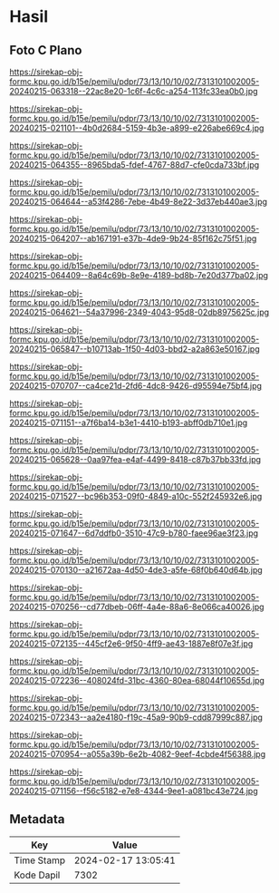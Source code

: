 # Hasil

## Foto C Plano

https://sirekap-obj-formc.kpu.go.id/b15e/pemilu/pdpr/73/13/10/10/02/7313101002005-20240215-063318--22ac8e20-1c6f-4c6c-a254-113fc33ea0b0.jpg

https://sirekap-obj-formc.kpu.go.id/b15e/pemilu/pdpr/73/13/10/10/02/7313101002005-20240215-021101--4b0d2684-5159-4b3e-a899-e226abe669c4.jpg

https://sirekap-obj-formc.kpu.go.id/b15e/pemilu/pdpr/73/13/10/10/02/7313101002005-20240215-064355--8965bda5-fdef-4767-88d7-cfe0cda733bf.jpg

https://sirekap-obj-formc.kpu.go.id/b15e/pemilu/pdpr/73/13/10/10/02/7313101002005-20240215-064644--a53f4286-7ebe-4b49-8e22-3d37eb440ae3.jpg

https://sirekap-obj-formc.kpu.go.id/b15e/pemilu/pdpr/73/13/10/10/02/7313101002005-20240215-064207--ab167191-e37b-4de9-9b24-85f162c75f51.jpg

https://sirekap-obj-formc.kpu.go.id/b15e/pemilu/pdpr/73/13/10/10/02/7313101002005-20240215-064409--8a64c69b-8e9e-4189-bd8b-7e20d377ba02.jpg

https://sirekap-obj-formc.kpu.go.id/b15e/pemilu/pdpr/73/13/10/10/02/7313101002005-20240215-064621--54a37996-2349-4043-95d8-02db8975625c.jpg

https://sirekap-obj-formc.kpu.go.id/b15e/pemilu/pdpr/73/13/10/10/02/7313101002005-20240215-065847--b10713ab-1f50-4d03-bbd2-a2a863e50167.jpg

https://sirekap-obj-formc.kpu.go.id/b15e/pemilu/pdpr/73/13/10/10/02/7313101002005-20240215-070707--ca4ce21d-2fd6-4dc8-9426-d95594e75bf4.jpg

https://sirekap-obj-formc.kpu.go.id/b15e/pemilu/pdpr/73/13/10/10/02/7313101002005-20240215-071151--a7f6ba14-b3e1-4410-b193-abff0db710e1.jpg

https://sirekap-obj-formc.kpu.go.id/b15e/pemilu/pdpr/73/13/10/10/02/7313101002005-20240215-065628--0aa97fea-e4af-4499-8418-c87b37bb33fd.jpg

https://sirekap-obj-formc.kpu.go.id/b15e/pemilu/pdpr/73/13/10/10/02/7313101002005-20240215-071527--bc96b353-09f0-4849-a10c-552f245932e6.jpg

https://sirekap-obj-formc.kpu.go.id/b15e/pemilu/pdpr/73/13/10/10/02/7313101002005-20240215-071647--6d7ddfb0-3510-47c9-b780-faee96ae3f23.jpg

https://sirekap-obj-formc.kpu.go.id/b15e/pemilu/pdpr/73/13/10/10/02/7313101002005-20240215-070130--a21672aa-4d50-4de3-a5fe-68f0b640d64b.jpg

https://sirekap-obj-formc.kpu.go.id/b15e/pemilu/pdpr/73/13/10/10/02/7313101002005-20240215-070256--cd77dbeb-06ff-4a4e-88a6-8e066ca40026.jpg

https://sirekap-obj-formc.kpu.go.id/b15e/pemilu/pdpr/73/13/10/10/02/7313101002005-20240215-072135--445cf2e6-9f50-4ff9-ae43-1887e8f07e3f.jpg

https://sirekap-obj-formc.kpu.go.id/b15e/pemilu/pdpr/73/13/10/10/02/7313101002005-20240215-072236--408024fd-31bc-4360-80ea-68044f10655d.jpg

https://sirekap-obj-formc.kpu.go.id/b15e/pemilu/pdpr/73/13/10/10/02/7313101002005-20240215-072343--aa2e4180-f19c-45a9-90b9-cdd87999c887.jpg

https://sirekap-obj-formc.kpu.go.id/b15e/pemilu/pdpr/73/13/10/10/02/7313101002005-20240215-070954--a055a39b-6e2b-4082-9eef-4cbde4f56388.jpg

https://sirekap-obj-formc.kpu.go.id/b15e/pemilu/pdpr/73/13/10/10/02/7313101002005-20240215-071156--f56c5182-e7e8-4344-9ee1-a081bc43e724.jpg


## Metadata

| Key        | Value               |
| ---------- | ------------------- |
| Time Stamp | 2024-02-17 13:05:41 |
| Kode Dapil | 7302                |



